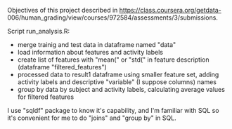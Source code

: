 Objectives of this project described in https://class.coursera.org/getdata-
006/human_grading/view/courses/972584/assessments/3/submissions.

Script run_analysis.R: 
* merge trainig and test data in dataframe named "data"
* load information about features and activity labels
* create list of features with "mean(" or "std(" in feature description (dataframe "filtered_features") 
* processed data to result1 dataframe using smaller feature set, adding activity labels and descriptive "variable" (I suppose columns) names
* group by data by subject and activity labels, calculating average values for filtered features

I use "sqldf" package to know it's capability, and I'm familiar with SQL so it's convenient for me to do "joins" and "group by" in SQL.  
